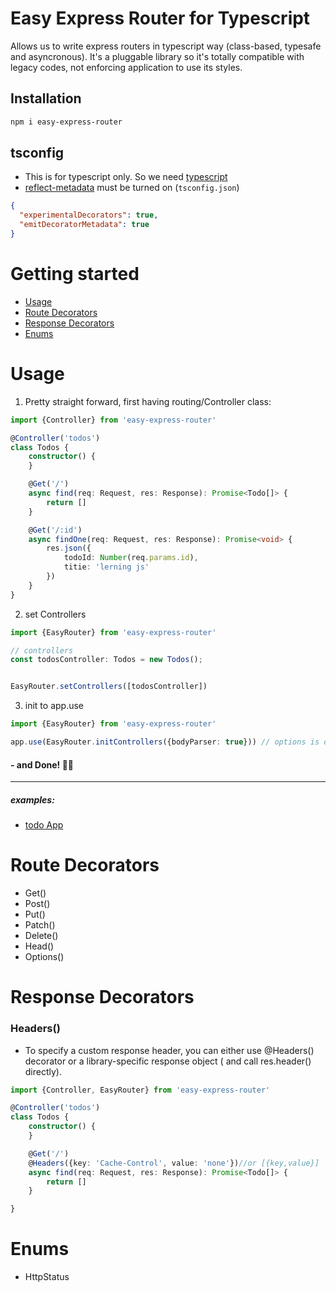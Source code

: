 # Easy Express Router for Typescript

Allows us to write express routers in typescript way (class-based, typesafe and asyncronous). It's a pluggable library
so it's totally compatible with legacy codes, not enforcing application to use its styles.

## Installation

```bash
npm i easy-express-router
```

## tsconfig

- This is for typescript only. So we need [typescript](https://www.npmjs.com/package/typescript)
- [reflect-metadata](https://www.npmjs.com/package/reflect-metadata) must be turned on (`tsconfig.json`)

```json
{
  "experimentalDecorators": true,
  "emitDecoratorMetadata": true
}
```

# Getting started

- [Usage](#usage)
- [Route Decorators](#route-decorators)
- [Response Decorators](#response-decorators)
- [Enums](#enums)

# Usage

1. Pretty straight forward, first having routing/Controller class:

```ts
import {Controller} from 'easy-express-router'

@Controller('todos')
class Todos {
    constructor() {
    }

    @Get('/')
    async find(req: Request, res: Response): Promise<Todo[]> {
        return []
    }

    @Get('/:id')
    async findOne(req: Request, res: Response): Promise<void> {
        res.json({
            todoId: Number(req.params.id),
            titie: 'lerning js'
        })
    }
}

```

2. set Controllers

```ts
import {EasyRouter} from 'easy-express-router'

// controllers
const todosController: Todos = new Todos();


EasyRouter.setControllers([todosController])
```

3. init to app.use

```ts
import {EasyRouter} from 'easy-express-router'

app.use(EasyRouter.initControllers({bodyParser: true})) // options is optional
```

#### - and Done! 🧹✅

-----

##### examples:

- [todo App](./examples/todo-app)

# Route Decorators

- Get()
- Post()
- Put()
- Patch()
- Delete()
- Head()
- Options()

# Response Decorators

### Headers()

- To specify a custom response header, you can either use @Headers() decorator or a library-specific response object (
  and call res.header() directly).

```ts
import {Controller, EasyRouter} from 'easy-express-router'

@Controller('todos')
class Todos {
    constructor() {
    }

    @Get('/')
    @Headers({key: 'Cache-Control', value: 'none'})//or [{key,value}]
    async find(req: Request, res: Response): Promise<Todo[]> {
        return []
    }

}

```

# Enums

- HttpStatus